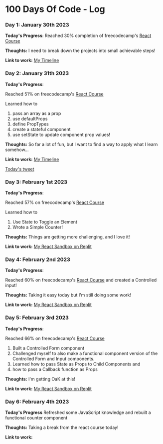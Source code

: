 # 100 Days Of Code - Log

### Day 1: January 30th 2023

**Today's Progress**: Reached 30% completion of freecodecamp's [React Course](https://www.freecodecamp.org/learn/front-end-development-libraries/#react)

**Thoughts:** I need to break down the projects into small achievable steps!

**Link to work:** [My Timeline](https://www.freecodecamp.org/fcc98298975-66c1-4807-8c96-7d155abc4198)


### Day 2: January 31th 2023

**Today's Progress**: 

Reached 51% on freecodecamp's [React Course](https://www.freecodecamp.org/learn/front-end-development-libraries/#react) 

Learned how to
  1. pass an array as a prop
  2. use defaultProps
  3. define PropTypes
  4. create a stateful component
  5. use setState to update component prop values!

**Thoughts:** 
So far a lot of fun, but I want to find a way to apply what I learn somehow...

**Link to work:** 
[My Timeline](https://www.freecodecamp.org/ArboReality)

[Today's tweet](https://twitter.com/arbo_reality/status/1620337862570024960?s=20&t=DilyOvu2824VyNVC4ghqDQ)


### Day 3: February 1st 2023

**Today's Progress**: 

Reached 57% on freecodecamp's [React Course](https://www.freecodecamp.org/learn/front-end-development-libraries/#react) 

Learned how to
  1. Use State to Toggle an Element
  2. Wrote a Simple Counter!

**Thoughts:** 
Things are getting more challenging, and I love it!


**Link to work:** 
[My React Sandbox on Replit](https://replit.com/@ArboReality/React-Sandbox?v=1)


### Day 4: February 2nd 2023

**Today's Progress**: 

Reached 60% on freecodecamp's [React Course](https://www.freecodecamp.org/learn/front-end-development-libraries/#react) and created a Controlled input!

**Thoughts:** 
Taking it easy today but I'm still doing some work!


**Link to work:** 
[My React Sandbox on Replit](https://replit.com/@ArboReality/React-Sandbox?v=1)



### Day 5: February 3rd 2023

**Today's Progress**: 

Reached 66% on freecodecamp's [React Course](https://www.freecodecamp.org/learn/front-end-development-libraries/#react) 

  1. Built a Controlled Form component
  2. Challenged myself to also make a functional component version of the Controlled Form and Input components.
  3. Learned how to pass State as Props to Child Components and
  4. how to pass a Callback function as Props

**Thoughts:** 
I'm getting OaK at this!


**Link to work:** 
[My React Sandbox on Replit](https://replit.com/@ArboReality/React-Sandbox?v=1)



### Day 6: February 4th 2023

**Today's Progress**
Refreshed some JavaScript knowledge and rebuilt a functional counter component 

**Thoughts:** 
Taking a break from the react course today! 

**Link to work:** 

